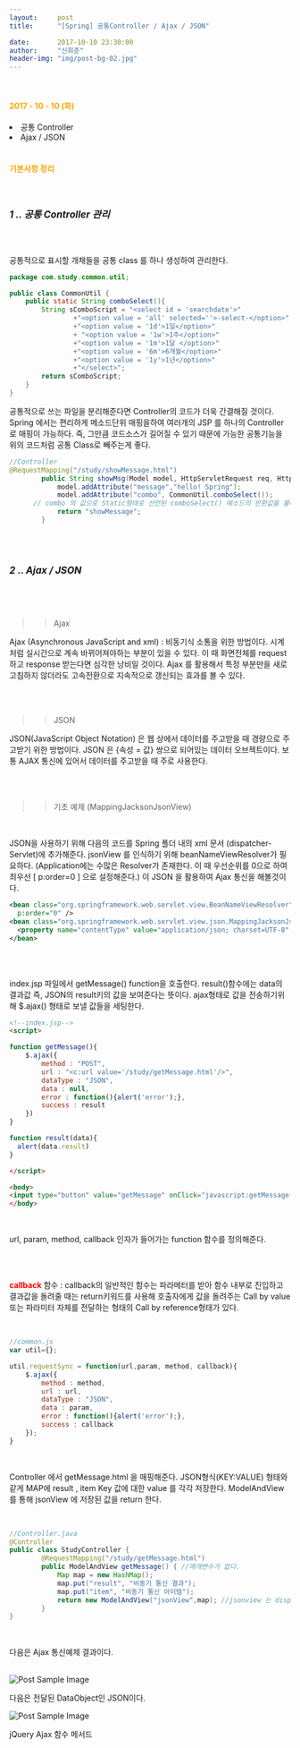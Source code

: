 ```yaml
---
layout:     post
title:      "[Spring] 공통Controller / Ajax / JSON"

date:       2017-10-10 23:30:00
author:     "신희준"
header-img: "img/post-bg-02.jpg"
---
```

<br>
<H4 style ="font-weight:bold; color : orange">2017 - 10 - 10 (화)</H4>
<li>공통 Controller</li>

<li>Ajax / JSON</li>

<br>
<H4 style ="font-weight:bold; color:orange;">기본사항 정리</H4>
<br>

<h5 style = "font-size: 17px; font-weight : bold;">1 .. 공통 Controller 관리</h5>

<br>

<p>
공통적으로 표시할 개채들을 공통 class 를 하나 생성하여 관리한다.

</p>


~~~java
package com.study.common.util;

public class CommonUtil {
	public static String comboSelect(){
		String sComboScript = "<select id = 'searchdate'>"
				+"<option value = 'all' selected=''>-select-</option>"
				+"<option value = '1d'>1일</option>"
				+ "<option value = '1w'>1주</option>"
				+"<option value = '1m'>1달 </option>"
				+"<option value = '6m'>6개월</option>"
				+"<option value = '1y'>1년</option>"
				+"</select>";
		return sComboScript;
	}
}
~~~

<p>공통적으로 쓰는 파일을 분리해준다면 Controller의 코드가 더욱 간결해질 것이다. Spring 에서는 편리하게 메소드단위 매핑을하여 여러개의 JSP 를 하나의 Controller 로 매핑이 가능하다. 즉, 그만큼 코드소스가 길어질 수 있기 때문에 가능한 공통기능을 위의 코드처럼 공통 Class로 빼주는게 좋다.  </p>

~~~java
//Controller
@RequestMapping("/study/showMessage.html")
		public String showMsg(Model model, HttpServletRequest req, HttpServletResponse res) {
			model.addAttribute("message","hello! Spring");
			model.addAttribute("combo", CommonUtil.comboSelect());
      // combo 의 값으로 Static형태로 선언된 comboSelect() 메소드의 반환값을 불러온다. >> ComboBox 하나를 생성한다.
			return "showMessage";
		}
~~~

<br><br>
<h5 style = "font-size: 17px; font-weight : bold;">2 .. Ajax / JSON</h5>

<br><br>

>> Ajax

<p>Ajax (Asynchronous JavaScript and xml) : 비동기식 소통을 위한 방법이다. 시계처럼 실시간으로 계속 바뀌어져야하는 부분이 있을 수 있다. 이 때 화면전체를 request 하고 response 받는다면 심각한 낭비일 것이다. Ajax 를 활용해서 특정 부분만을 새로고침하지 않더라도 고속전환으로 지속적으로 갱신되는 효과를 볼 수 있다.</p>

<br><br>

>> JSON

<p>JSON(JavaScript Object Notation) 은 웹 상에서 데이터를 주고받을 때 경량으로 주고받기 위한 방법이다. JSON 은 {속성 = 값} 쌍으로 되어있는 데이터 오브젝트이다. 보통 AJAX 통신에 있어서 데이터를 주고받을 때 주로 사용한다.</p>

<br><br>

>> 기초 예제 (MappingJacksonJsonView)

<br>
<p>JSON을 사용하기 위해 다음의 코드를 Spring 폴더 내의 xml 문서 (dispatcher-Servlet)에 추가해준다. jsonView 를 인식하기 위해 beanNameViewResolver가 필요하다. (Application에는 수많은 Resolver가 존재한다. 이 때 우선순위를 0으로 하여 최우선 [ p:order=0 ] 으로 설정해준다.)  이 JSON 을 활용하여 Ajax 통신을 해볼것이다.</p>

~~~xml
<bean class="org.springframework.web.servlet.view.BeanNameViewResolver"
  p:order="0" />
<bean class="org.springframework.web.servlet.view.json.MappingJacksonJsonView" id="jsonView">
  <property name="contentType" value="application/json; charset=UTF-8" />
</bean>
~~~

<br><br>

<p>index.jsp 파일에서 getMessage() function을 호출한다. result()함수에는 data의 결과값 즉, JSON의 result키의 값을 보여준다는 뜻이다. ajax형태로 값을 전송하기위해 $.ajax() 형태로 보낼 값들을 세팅한다. </p>


~~~html
<!--index.jsp-->
<script>

function getMessage(){
	$.ajax({
		method : "POST",
		url : "<c:url value='/study/getMessage.html'/>",
		dataType : "JSON",
		data : null,
		error : function(){alert('error');},
		success : result
	})
}

function result(data){
  alert(data.result)
}

</script>

<body>
<input type="button" value="getMessage" onClick="javascript:getMessage()"/>
</body>
~~~

<br>
<p>url, param, method, callback 인자가 들어가는 function 함수를 정의해준다.    </p>
<br><br>
<p><b style="color:red;">callback</b> 함수 : callback의  일반적인 함수는 파라메터를 받아 함수 내부로 진입하고 결과값을 돌려줄 때는 return키워드를 사용해 호출자에게 값을 돌려주는 Call by value 또는 파라미터 자체를 전달하는 형태의 Call by reference형태가 있다.</p>
<br>

~~~JavaScript
//common.js
var util={};

util.requestSync = function(url,param, method, callback){
	$.ajax({
		method : method,
		url : url,
		dataType : "JSON",
		data : param,
		error : function(){alert('error');},
		success : callback
	});
}
~~~

<br><p>Controller 에서 getMessage.html 을 매핑해준다. JSON형식(KEY:VALUE) 형태와 같게 MAP에 result , item Key 값에 대한 value 를 각각 저장한다. ModelAndView 를 통해 jsonView 에 저장된 값을 return 한다.   </p><br>

~~~java
//Controller.java
@Controller
public class StudyController {
		@RequestMapping("/study/getMessage.html")
		public ModelAndView getMessage() { //매개변수가 없다.
			Map map = new HashMap();
			map.put("result", "비동기 통신 결과");
			map.put("item", "비동기 통신 아이템");
			return new ModelAndView("jsonView",map); //jsonview 는 dispatche.xml 의 jsonview 를 가져옴.
		}
}
~~~


<br>
<p>다음은 Ajax 통신예제 결과이다.</p>

<br>
<img src="{{ site.baseurl }}/img/ajax.JPG" alt="Post Sample Image">


<p>다음은 전달된 DataObject인 JSON이다.</p>
<img src="{{ site.baseurl }}/img/json.JPG" alt="Post Sample Image">

<br>


<p><a src="https://www.w3schools.com/jquery/jquery_ref_ajax.asp">jQuery Ajax 함수 메서드</a></p>
